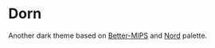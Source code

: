 # Dorn
Another dark theme based on  [Better-MIPS](https://github.com/vasilescur/vscode-Better-MIPS)
and [Nord](https://www.nordtheme.com/) palette.

